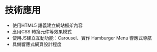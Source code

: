 # 技術應用

- 使用HTML5 語義建立網站框架內容
- 應用CSS 轉換元件等效果模式
- 使用JS建立互動功能：Carousel、實作 Hamburger Menu 響應式導航
- 具備響應式網頁設計程度
